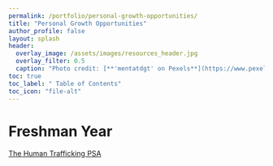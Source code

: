 ```yaml
---
permalink: /portfolio/personal-growth-opportunities/
title: "Personal Growth Opportunities"
author_profile: false
layout: splash
header:
  overlay_image: /assets/images/resources_header.jpg 
  overlay_filter: 0.5
  caption: "Photo credit: [**'mentatdgt' on Pexels**](https://www.pexels.com/photo/white-wooden-bookshelves-1319855/)"
toc: true
toc_label: " Table of Contents"
toc_icon: "file-alt"
---
```


# Freshman Year
<a href="/portfolio/personal-growth-opportunities/the-human-trafficking-psa/" class="btn btn--inverse btn--x-large">The Human Trafficking PSA</a>